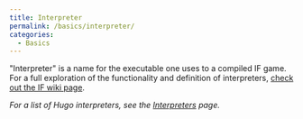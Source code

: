 ```yaml
---
title: Interpreter
permalink: /basics/interpreter/
categories: 
  - Basics
---
```


"Interpreter" is a name for the executable one uses to a compiled IF
game. For a full exploration of the functionality and definition of
interpreters, [check out the IF wiki page](http://ifwiki.org/index.php/Interpreter).

*For a list of Hugo interpreters, see the
[Interpreters](interpreters/) page.*
